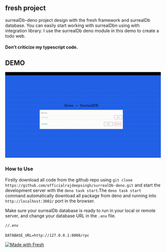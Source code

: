 ## fresh project

surrealDb-deno project design with the fresh framework and surrealDb database. You can easily start working with surrealDbn using with integration library. I use the surrealDb deno module in this demo to create a todo web.

#### Don't criticize my typescript code.

## DEMO

![Todo Demo](./static/tododemo.gif)

### How to Use

Firstly download all code from the github repo using `git clone https://github.com/officialrajdeepsingh/surrealDb-deno.git` and start the development server with the `deno task start`.The `deno task start` command automatically download all package from deno and running into `http://localhost:3002/` port in the browser.

Make sure your surrealDb database is ready to run in your local or remote server, and change your database URL in the `.env` file.

```
//.env

DATABASE_URL=http://127.0.0.1:8000/rpc
```

[![Made with Fresh](https://fresh.deno.dev/fresh-badge.svg)](https://fresh.deno.dev)
